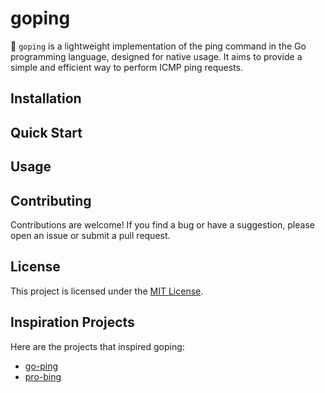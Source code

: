 # goping
💫 `goping` is a lightweight implementation of the ping command in the Go programming language, designed for native usage. 
It aims to provide a simple and efficient way to perform ICMP ping requests.

## Installation

## Quick Start

## Usage

## Contributing
Contributions are welcome! If you find a bug or have a suggestion, please open an issue or submit a pull request.

## License
This project is licensed under the [MIT License](LICENSE).

## Inspiration Projects
Here are the projects that inspired goping:
- [go-ping](https://github.com/go-ping/ping)
- [pro-bing](https://github.com/prometheus-community/pro-bing)